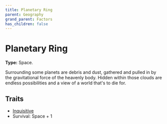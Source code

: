 ```yaml
---
title: Planetary Ring
parent: Geography
grand_parent: Factors
has_children: false
---
```


# Planetary Ring

**Type:** Space.

Surrounding some planets are debris and dust, gathered and pulled in by the gravitational force of the heavenly body. Hidden within those clouds are endless possibilities and a view of a world that's to die for.

## Traits

* [Inquisitive](/cosmos/Factors/Traits/Inquisitive)
* Survival: Space + 1
